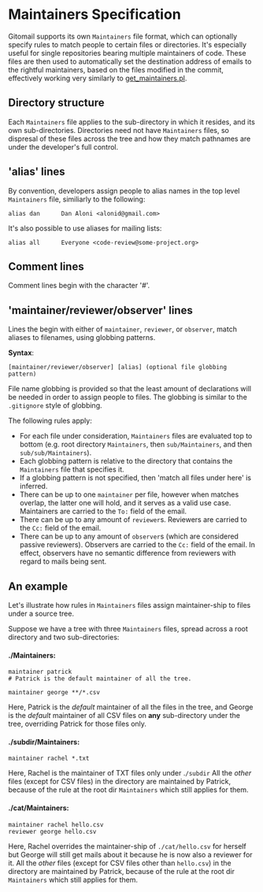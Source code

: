 # Maintainers Specification

Gitomail supports its own `Maintainers` file format, which can optionally specify rules to match people to certain files or directories. It's especially useful for single repositories bearing multiple maintainers of code. These files are then used to automatically set the destination address of emails to the rightful maintainers, based on the files modified in the commit, effectively working very similarly to [get_maintainers.pl](https://github.com/torvalds/linux/blob/master/scripts/get_maintainer.pl).

## Directory structure

Each `Maintainers` file applies to the sub-directory in which it resides, and its own sub-directories. Directories need not have `Maintainers` files, so dispresal of these files across the tree and how they match pathnames are under the developer's full control.

## 'alias' lines

By convention, developers assign people to alias names in the top level `Maintainers` file, similiarly to the following:

```no-highlight
alias dan      Dan Aloni <alonid@gmail.com>
```

It's also possible to use aliases for mailing lists:

```no-highlight
alias all      Everyone <code-review@some-project.org>
```

## Comment lines

Comment lines begin with the character '#'.

## 'maintainer/reviewer/observer' lines

Lines the begin with either of `maintainer`, `reviewer`, or `observer`, match aliases
to filenames, using globbing patterns.

**Syntax**:

```no-highlight
[maintainer/reviewer/observer] [alias] (optional file globbing pattern)
```

File name globbing is provided so that the least amount of declarations will be needed in order to assign people to files. The globbing is similar to the `.gitignore` style of globbing.

The following rules apply:

* For each file under consideration, `Maintainers` files are evaluated top to bottom (e.g. root directory `Maintainers`, then `sub/Maintainers`, and then `sub/sub/Maintainers`).
* Each globbing pattern is relative to the directory that contains the `Maintainers` file that specifies it.
* If a globbing pattern is not specified, then 'match all files under here' is inferred.
* There can be up to one `maintainer` per file, however when matches overlap, the latter one will hold, and it serves as a valid use case. Maintainers are carried to the `To:` field of the email.
* There can be up to any amount of `reviewer`s. Reviewers are carried to the `Cc:` field of the email.
* There can be up to any amount of `observer`s (which are considered passive reviewers). Observers are carried to the `Cc:` field of the email. In effect, observers have no semantic difference from reviewers with regard to mails being sent.

## An example

Let's illustrate how rules in `Maintainers` files assign maintainer-ship to files under a source tree.

Suppose we have a tree with three `Maintainers` files, spread across a root directory and two sub-directories:

#### ./Maintainers:

```no-highlight
maintainer patrick
# Patrick is the default maintainer of all the tree.

maintainer george **/*.csv
```

Here, Patrick is the *default* maintainer of all the files in the tree, and George is the *default* maintainer of all CSV files on **any** sub-directory under the tree, overriding Patrick for those files only.

#### ./subdir/Maintainers:

```no-highlight
maintainer rachel *.txt
```

Here, Rachel is the maintainer of TXT files only under .`/subdir` All the *other* files (except for CSV files) in the directory are maintained by Patrick, because of the rule at the root dir `Maintainers` which still applies for them.

#### ./cat/Maintainers:

```no-highlight
maintainer rachel hello.csv
reviewer george hello.csv
```

Here, Rachel overrides the maintainer-ship of `./cat/hello.csv` for herself but George will still get mails about it because he is now also a reviewer for it. All the *other* files (except for CSV files other than `hello.csv`) in the directory are maintained by Patrick, because of the rule at the root dir `Maintainers` which still applies for them.
